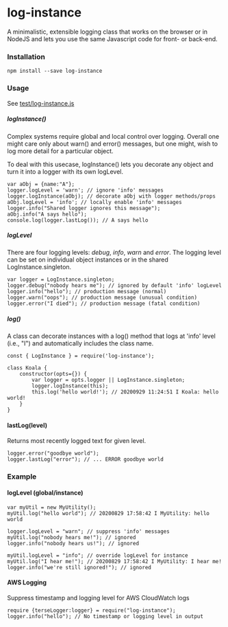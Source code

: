 # log-instance
A minimalistic, extensible logging class that works on the browser or in NodeJS 
and lets you use the same Javascript code for front- or back-end.

### Installation
```
npm install --save log-instance
```
### Usage
See [test/log-instance.js](https://github.com/oyamist/log-instance/blob/master/test/log-instance.js)

##### logInstance()
Complex systems require global and local control over logging.
Overall one might care only about warn() and error() messages,
but one might, wish to log more detail for a particular
object. 

To deal with this usecase, logInstance() lets you decorate any object
and turn it into a logger with its own logLevel.

```
var aObj = {name:"A"};
logger.logLevel = 'warn'; // ignore 'info' messages
logger.logInstance(aObj); // decorate aObj with logger methods/props
aObj.logLevel = 'info'; // locally enable 'info' messages
logger.info("Shared logger ignores this message");
aObj.info("A says hello");
console.log(logger.lastLog()); // A says hello
```

##### logLevel
There are four logging levels: _debug_, _info_, _warn_ and _error_.
The logging level can be set on individual object instances or in 
the shared LogInstance.singleton.

```
var logger = LogInstance.singleton;
logger.debug("nobody hears me"); // ignored by default 'info' logLevel
logger.info("hello"); // production message (normal)
logger.warn("oops"); // production message (unusual condition)
logger.error("I died"); // production message (fatal condition)
```

##### log()
A class can decorate instances with a log() method
that logs at 'info' level (i.e., "I") and automatically
includes the class name.

```
const { LogInstance } = require('log-instance');

class Koala {
    constructor(opts={}) {
        var logger = opts.logger || LogInstance.singleton;
        logger.logInstance(this);
        this.log('hello world!'); // 20200929 11:24:51 I Koala: hello world!
    }
}

```

#### lastLog(level)
Returns most recently logged text for given level.

```
logger.error("goodbye world");
logger.lastLog("error"); // ... ERROR goodbye world
```

### Example
#### logLevel (global/instance)
```
var myUtil = new MyUtility();
myUtil.log("hello world"); // 20200829 17:58:42 I MyUtility: hello world

logger.logLevel = "warn"; // suppress 'info' messages
myUtil.log("nobody hears me!"); // ignored
logger.info("nobody hears us!"); // ignored

myUtil.logLevel = "info"; // override logLevel for instance
myUtil.log("I hear me!"); // 20200829 17:58:42 I MyUtility: I hear me!
logger.info("we're still ignored!"); // ignored
```
#### AWS Logging
Suppress timestamp and logging level for AWS CloudWatch logs
```
require {terseLogger:logger} = require("log-instance");
logger.info("hello"); // No timestamp or logging level in output
```



